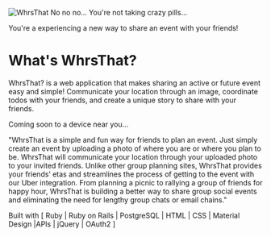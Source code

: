![WhrsThat](https://raw.githubusercontent.com/whrsthat/whrsthat/landing_page/whrsthat/public/mugatu-meme.jpg)
No no no... You're not taking crazy pills...

You're a experiencing a new way to share an event with your friends!

What's WhrsThat?
========================

WhrsThat? is a web application that makes sharing an active or future event easy and simple! Communicate your location through an image, coordinate todos with your friends, and create a unique story to share with your friends.

Coming soon to a device near you...


"WhrsThat is a simple and fun way for friends to plan an event. Just simply create an event by uploading a photo of where you are or where you plan to be. WhrsThat will communicate your location through your uploaded photo to your invited friends. Unlike other group planning sites, WhrsThat provides your friends’ etas and streamlines the process of getting to the event with our Uber integration. From planning a picnic to rallying a group of friends for happy hour, WhrsThat is building a better way to share group social events and eliminating the need for lengthy group chats or email chains."

Built with [ Ruby | Ruby on Rails | PostgreSQL | HTML | CSS |  Material Design |APIs | jQuery | OAuth2 ]
